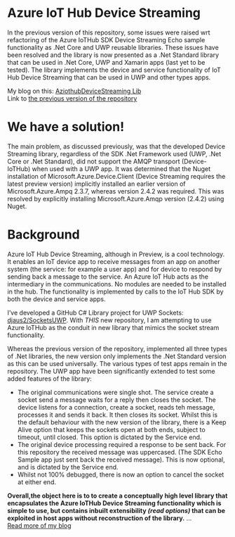 # Azure IoT Hub Device Streaming
In the previous version of this repository, some issues were raised wrt refactoring of the Azure IoTHub SDK Device Streaming Echo sample functionality as .Net Core and UWP reusable libraries. These issues have been resolved and the library is now presented as a .Net Standard library that can be used in .Net Core, UWP and Xamarin apps (last yet to be tested). The library implements the device and service functionality of IoT Hub Device Streaming that can be used in UWP and other types apps.
<!--more-->

My blog on this: [AziothubDeviceStreaming Lib](https://davidjones.sportronics.com.au/azure/Azure-IoT-Hub-Device-Streaming-A-Library-azure.html)<br>
Link to [the previous version of the repository](https://github.com/djaus2/AziothubDeviceStreaming/tree/master_original)<br>

# We have a solution!
The main problem, as discussed previously, was that the developed Device Streaming library, regardless of the SDK .Net Framework used (UWP, .Net Core or .Net Standard), did not support the AMQP transport (Device-IoTHub) when used with a UWP app. It was determined that the Nuget installation of Microsoft.Azure.Device.Client (Device Streaming requires the latest preview version) implicitly installed an earlier version of Microsoft.Azure.Ampq 2.3.7, whereas version 2.4.2 was required. This was resolved by explicitly installing Microsoft.Azure.Amqp version (2.4.2) using Nuget.

# Background
Azure IoT Hub Device Streaming, although in Preview, is a cool technology. It enables an IoT device app to receive messages from an app on another system (the service: for example a user app) and for device to respond by sending back a message to the service. An Azure IoT Hub acts as the intermediary in the communications. No modules are needed to be installed in the hub. The functionality is implemented by calls to the IoT Hub SDK by both the device and service apps.

I’ve developed a GitHub C# Library project for UWP Sockets:  [djaus2/SocketsUWP](https://github.com/djaus2/SocketsUWP). 
With _THIS_ new repository, I am attempting to use Azure IoTHub as the conduit in new library that mimics the socket stream functionality.

Whereas the previous version of the repository, implemented all three types of .Net libraries, the new version only implements the .Net Standard version as this can be used universally. The various types of test apps remain in the repository. The UWP app have been significantly extended to test some added features of the library:

- The original communications were single shot. The service create a socket send a message waits for a reply then closes the socket. The device listens for a connection, create a socket, reads teh message, processes it and sends it back. It then closes its socket. Whilst this is the default behaviour with the new version of the library, there is a Keep Alive option that keeps the sockets open at both ends, subject to timeout, until closed. This option is dictated by the Service end.
- The original device processing required a response to be sent back. For this repository the received message was uppercased. (The SDK Echo Sample app just sent back the received message). This is now optional, and is dictated by the Service end.
- Whilst not 100% debugged, there is now an option to cancel the socket at either end.

**Overall,the object here is to to create a conceptually high level library that encapsulates the Azure IoTHub Device Streaming functionality which is simple to use, but contains inbuilt extensibility _(read options)_ that can be exploited in host apps without reconstruction of the library.**
...<br>
[Read more of my blog](https://davidjones.sportronics.com.au/azure/Azure-IoT-Hub-Device-Streaming-azure.html)

